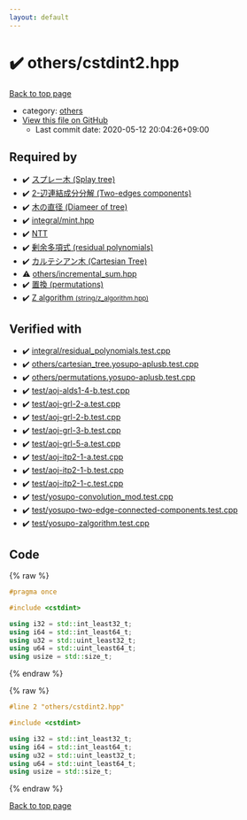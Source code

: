 ```yaml
---
layout: default
---
```


<!-- mathjax config similar to math.stackexchange -->
<script type="text/javascript" async
  src="https://cdnjs.cloudflare.com/ajax/libs/mathjax/2.7.5/MathJax.js?config=TeX-MML-AM_CHTML">
</script>
<script type="text/x-mathjax-config">
  MathJax.Hub.Config({
    TeX: { equationNumbers: { autoNumber: "AMS" }},
    tex2jax: {
      inlineMath: [ ['$','$'] ],
      processEscapes: true
    },
    "HTML-CSS": { matchFontHeight: false },
    displayAlign: "left",
    displayIndent: "2em"
  });
</script>

<script type="text/javascript" src="https://cdnjs.cloudflare.com/ajax/libs/jquery/3.4.1/jquery.min.js"></script>
<script src="https://cdn.jsdelivr.net/npm/jquery-balloon-js@1.1.2/jquery.balloon.min.js" integrity="sha256-ZEYs9VrgAeNuPvs15E39OsyOJaIkXEEt10fzxJ20+2I=" crossorigin="anonymous"></script>
<script type="text/javascript" src="../../assets/js/copy-button.js"></script>
<link rel="stylesheet" href="../../assets/css/copy-button.css" />


# :heavy_check_mark: others/cstdint2.hpp

<a href="../../index.html">Back to top page</a>

* category: <a href="../../index.html#5e2bab0ecb94c4ea40777733195abe1b">others</a>
* <a href="{{ site.github.repository_url }}/blob/master/others/cstdint2.hpp">View this file on GitHub</a>
    - Last commit date: 2020-05-12 20:04:26+09:00




## Required by

* :heavy_check_mark: <a href="../bbst/splay_tree.hpp.html">スプレー木 (Splay tree)</a>
* :heavy_check_mark: <a href="../graph/connectivity/tec_component.hpp.html">2-辺連結成分分解 (Two-edges components)</a>
* :heavy_check_mark: <a href="../graph/tree/tree_diameter.hpp.html">木の直径 (Diameer of tree)</a>
* :heavy_check_mark: <a href="../integral/mint.hpp.html">integral/mint.hpp</a>
* :heavy_check_mark: <a href="../integral/nt_trsf.hpp.html">NTT</a>
* :heavy_check_mark: <a href="../integral/residual_polynomials.hpp.html">剰余多項式 (residual polynomials)</a>
* :heavy_check_mark: <a href="cartesian_tree.hpp.html">カルテシアン木 (Cartesian Tree)</a>
* :warning: <a href="incremental_sum.hpp.html">others/incremental_sum.hpp</a>
* :heavy_check_mark: <a href="permutations.hpp.html">置換 (permutations)</a>
* :heavy_check_mark: <a href="../string/z_algorithm.hpp.html">Z algorithm <small>(string/z_algorithm.hpp)</small></a>


## Verified with

* :heavy_check_mark: <a href="../../verify/integral/residual_polynomials.test.cpp.html">integral/residual_polynomials.test.cpp</a>
* :heavy_check_mark: <a href="../../verify/others/cartesian_tree.yosupo-aplusb.test.cpp.html">others/cartesian_tree.yosupo-aplusb.test.cpp</a>
* :heavy_check_mark: <a href="../../verify/others/permutations.yosupo-aplusb.test.cpp.html">others/permutations.yosupo-aplusb.test.cpp</a>
* :heavy_check_mark: <a href="../../verify/test/aoj-alds1-4-b.test.cpp.html">test/aoj-alds1-4-b.test.cpp</a>
* :heavy_check_mark: <a href="../../verify/test/aoj-grl-2-a.test.cpp.html">test/aoj-grl-2-a.test.cpp</a>
* :heavy_check_mark: <a href="../../verify/test/aoj-grl-2-b.test.cpp.html">test/aoj-grl-2-b.test.cpp</a>
* :heavy_check_mark: <a href="../../verify/test/aoj-grl-3-b.test.cpp.html">test/aoj-grl-3-b.test.cpp</a>
* :heavy_check_mark: <a href="../../verify/test/aoj-grl-5-a.test.cpp.html">test/aoj-grl-5-a.test.cpp</a>
* :heavy_check_mark: <a href="../../verify/test/aoj-itp2-1-a.test.cpp.html">test/aoj-itp2-1-a.test.cpp</a>
* :heavy_check_mark: <a href="../../verify/test/aoj-itp2-1-b.test.cpp.html">test/aoj-itp2-1-b.test.cpp</a>
* :heavy_check_mark: <a href="../../verify/test/aoj-itp2-1-c.test.cpp.html">test/aoj-itp2-1-c.test.cpp</a>
* :heavy_check_mark: <a href="../../verify/test/yosupo-convolution_mod.test.cpp.html">test/yosupo-convolution_mod.test.cpp</a>
* :heavy_check_mark: <a href="../../verify/test/yosupo-two-edge-connected-components.test.cpp.html">test/yosupo-two-edge-connected-components.test.cpp</a>
* :heavy_check_mark: <a href="../../verify/test/yosupo-zalgorithm.test.cpp.html">test/yosupo-zalgorithm.test.cpp</a>


## Code

<a id="unbundled"></a>
{% raw %}
```cpp
#pragma once

#include <cstdint>

using i32 = std::int_least32_t;
using i64 = std::int_least64_t;
using u32 = std::uint_least32_t;
using u64 = std::uint_least64_t;
using usize = std::size_t;

```
{% endraw %}

<a id="bundled"></a>
{% raw %}
```cpp
#line 2 "others/cstdint2.hpp"

#include <cstdint>

using i32 = std::int_least32_t;
using i64 = std::int_least64_t;
using u32 = std::uint_least32_t;
using u64 = std::uint_least64_t;
using usize = std::size_t;

```
{% endraw %}

<a href="../../index.html">Back to top page</a>

